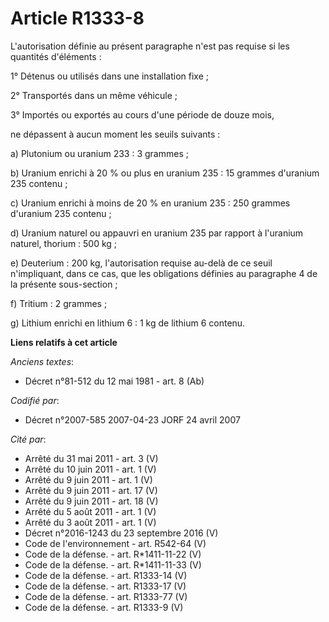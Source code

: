 # Article R1333-8

L'autorisation définie au présent paragraphe n'est pas requise si les quantités d'éléments :

1° Détenus ou utilisés dans une installation fixe ;

2° Transportés dans un même véhicule ;

3° Importés ou exportés au cours d'une période de douze mois, 

ne dépassent à aucun moment les seuils suivants :

a) Plutonium ou uranium 233 : 3 grammes ;

b) Uranium enrichi à 20 % ou plus en uranium 235 : 15 grammes d'uranium 235 contenu ;

c) Uranium enrichi à moins de 20 % en uranium 235 : 250 grammes d'uranium 235 contenu ;

d) Uranium naturel ou appauvri en uranium 235 par rapport à l'uranium naturel, thorium : 500 kg ;

e) Deuterium : 200 kg, l'autorisation requise au-delà de ce seuil n'impliquant, dans ce cas, que les obligations définies au
paragraphe 4 de la présente sous-section ;

f) Tritium : 2 grammes ;

g) Lithium enrichi en lithium 6 : 1 kg de lithium 6 contenu.

**Liens relatifs à cet article**

_Anciens textes_:

  - Décret n°81-512 du 12 mai 1981 - art. 8 (Ab)

_Codifié par_:

  - Décret n°2007-585 2007-04-23 JORF 24 avril 2007

_Cité par_:

  - Arrêté du 31 mai 2011 - art. 3 (V)
  - Arrêté du 10 juin 2011 - art. 1 (V)
  - Arrêté du 9 juin 2011 - art. 1 (V)
  - Arrêté du 9 juin 2011 - art. 17 (V)
  - Arrêté du 9 juin 2011 - art. 18 (V)
  - Arrêté du 5 août 2011 - art. 1 (V)
  - Arrêté du 3 août 2011 - art. 1 (V)
  - Décret n°2016-1243 du 23 septembre 2016 (V)
  - Code de l'environnement - art. R542-64 (V)
  - Code de la défense. - art. R*1411-11-22 (V)
  - Code de la défense. - art. R*1411-11-33 (V)
  - Code de la défense. - art. R1333-14 (V)
  - Code de la défense. - art. R1333-17 (V)
  - Code de la défense. - art. R1333-77 (V)
  - Code de la défense. - art. R1333-9 (V)
